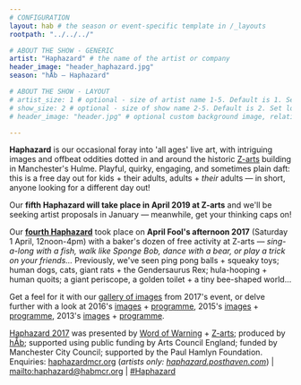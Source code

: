 ```yaml
---
# CONFIGURATION
layout: hab # the season or event-specific template in /_layouts
rootpath: "../../../"

# ABOUT THE SHOW - GENERIC
artist: "Haphazard" # the name of the artist or company
header_image: "header_haphazard.jpg"   
season: "hÅb — Haphazard" 

# ABOUT THE SHOW - LAYOUT
# artist_size: 1 # optional - size of artist name 1-5. Default is 1. Set longer names to lower values
# show_size: 2 # optional - size of show name 2-5. Default is 2. Set longer names to lower values
# header_image: "header.jpg" # optional custom background image, relative to current page

---         
```

**Haphazard** is our occasional foray into 'all ages' live art, with intriguing images and offbeat oddities dotted in and around the historic <a href="http://www.z-arts.org" target="_blank">Z-arts</a> building in Manchester's Hulme. Playful, quirky, engaging, and sometimes plain daft: this is a free day out for kids + their adults, adults + *their* adults — in short, anyone looking for a different day out!        

Our **fifth Haphazard will take place in April 2019 at Z-arts** and we'll be seeking artist proposals in January — meanwhile, get your thinking caps on!          
          
Our **[fourth Haphazard](/archive/2017-haphazard)** took place on **April Fool's afternoon 2017** (Saturday 1 April, 12noon-4pm) with a baker's dozen of free activity at Z-arts — *sing-a-long with a fish, walk like Sponge Bob, dance with a bear, or play a trick on your friends…* Previously, we've seen ping pong balls + squeaky toys; human dogs, cats, giant rats + the Gendersaurus Rex; hula-hooping + human quoits; a giant periscope, a golden toilet + a tiny bee-shaped world…         
         
Get a feel for it with our [gallery of images](/galleries/2018-emergency) from 2017's event, or delve further with a look at 2016's [images](/galleries/2016-haphazard) + [programme](/archive/2016-haphazard), 2015's [images](/galleries/2015-haphazard) + [programme](/archive/2015-haphazard), 2013's [images](/galleries//2013-haphazard) + [programme](/archive/2013-spring/haphazard).         
        
[Haphazard 2017](/archive/2017-haphazard) was presented by [Word of Warning](/) + <a href="http://www.z-arts.org" target="_blank">Z-arts</a>; produced by [hÅb](/hab); supported using public funding by Arts Council England; funded by Manchester City Council; supported by the Paul Hamlyn Foundation.         
Enquiries: <a href="http://haphazardmcr.org" target="_blank">haphazardmcr.org</a> (*artists only: <a href="http://haphazard.posthaven.com" target="_blank">haphazard.posthaven.com</a>*) | <mailto:haphazard@habmcr.org> | <a href="http://twitter.com/hashtag/Haphazard" target="_blank">#Haphazard</a>
